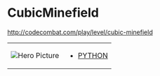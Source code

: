 # CubicMinefield 

http://codecombat.com/play/level/cubic-minefield
<table>
<tr>
<td>

![Hero Picture](hero.png?raw=true "Hero Picture")

</td>
<td>
<ul>
<li>

[PYTHON](CubicMinefield.py)

</li>
</td>
</tr>
<table>
